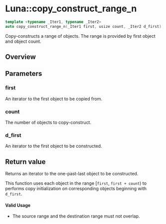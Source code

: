 # Luna::copy_construct_range_n

```c++
template <typename _Iter1, typename _Iter2>
auto copy_construct_range_n(_Iter1 first, usize count, _Iter2 d_first) -> enable_if_t<!Impl::copy_construct_range_is_value_type_trivial< _Iter1, _Iter2 >::value, _Iter2 >
```

Copy-constructs a range of objects. The range is provided by first object and object count. 

## Overview


## Parameters
### first
An iterator to the first object to be copied from. 

### count
The number of objects to copy-construct. 

### d_first
An iterator to the first object to be constructed. 

## Return value
Returns an iterator to the one-past-last object to be constructed.


This function uses each object in the range [`first`, `first + count`) to performs copy initialization on corresponding objects beginning with `d_first`. 

#### Valid Usage
* The source range and the destination range must not overlap. 


